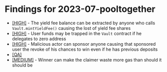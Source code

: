 # Findings for 2023-07-pooltogether 

- [[HIGH]]([HIGH]-1800039139/README.md) - The yield fee balance can be extracted by anyone who calls `Vault.mintYieldFee()` causing the lost of yield fee shares
- [[HIGH]]([HIGH]-1801791817/README.md) - User funds may be trapped in the `Vault` contract if he delegates to zero address
- [[HIGH]]([HIGH]-1803477348/README.md) - Malicious actor can sponsor anyone causing that sponsored user the revoke of his chances to win even if he has previous deposits
- [[QA]](QA/README.md)
- [[MEDIUM]]([MEDIUM]-1804019649/README.md) - Winner can make the claimer waste more gas than should it should be

